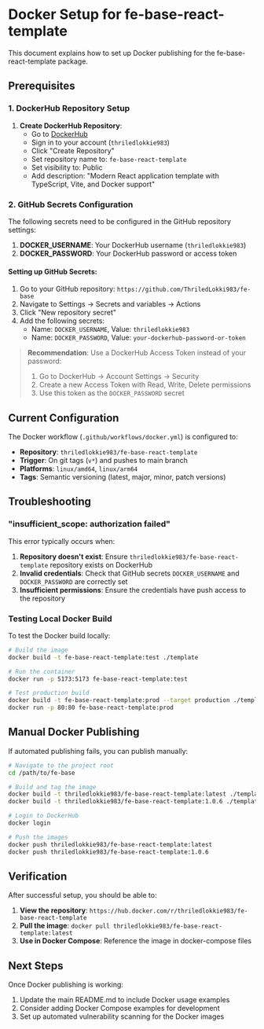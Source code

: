 # Docker Setup for fe-base-react-template

This document explains how to set up Docker publishing for the fe-base-react-template package.

## Prerequisites

### 1. DockerHub Repository Setup

1. **Create DockerHub Repository**:
   - Go to [DockerHub](https://hub.docker.com/)
   - Sign in to your account (`thriledlokkie983`)
   - Click "Create Repository"
   - Set repository name to: `fe-base-react-template`
   - Set visibility to: Public
   - Add description: "Modern React application template with TypeScript, Vite, and Docker support"

### 2. GitHub Secrets Configuration

The following secrets need to be configured in the GitHub repository settings:

1. **DOCKER_USERNAME**: Your DockerHub username (`thriledlokkie983`)
2. **DOCKER_PASSWORD**: Your DockerHub password or access token

#### Setting up GitHub Secrets:

1. Go to your GitHub repository: `https://github.com/ThriledLokki983/fe-base`
2. Navigate to Settings → Secrets and variables → Actions
3. Click "New repository secret"
4. Add the following secrets:
   - Name: `DOCKER_USERNAME`, Value: `thriledlokkie983`
   - Name: `DOCKER_PASSWORD`, Value: `your-dockerhub-password-or-token`

> **Recommendation**: Use a DockerHub Access Token instead of your password:
> 1. Go to DockerHub → Account Settings → Security
> 2. Create a new Access Token with Read, Write, Delete permissions
> 3. Use this token as the `DOCKER_PASSWORD` secret

## Current Configuration

The Docker workflow (`.github/workflows/docker.yml`) is configured to:

- **Repository**: `thriledlokkie983/fe-base-react-template`
- **Trigger**: On git tags (`v*`) and pushes to main branch
- **Platforms**: `linux/amd64`, `linux/arm64`
- **Tags**: Semantic versioning (latest, major, minor, patch versions)

## Troubleshooting

### "insufficient_scope: authorization failed"

This error typically occurs when:

1. **Repository doesn't exist**: Ensure `thriledlokkie983/fe-base-react-template` repository exists on DockerHub
2. **Invalid credentials**: Check that GitHub secrets `DOCKER_USERNAME` and `DOCKER_PASSWORD` are correctly set
3. **Insufficient permissions**: Ensure the credentials have push access to the repository

### Testing Local Docker Build

To test the Docker build locally:

```bash
# Build the image
docker build -t fe-base-react-template:test ./template

# Run the container
docker run -p 5173:5173 fe-base-react-template:test

# Test production build
docker build -t fe-base-react-template:prod --target production ./template
docker run -p 80:80 fe-base-react-template:prod
```

## Manual Docker Publishing

If automated publishing fails, you can publish manually:

```bash
# Navigate to the project root
cd /path/to/fe-base

# Build and tag the image
docker build -t thriledlokkie983/fe-base-react-template:latest ./template
docker build -t thriledlokkie983/fe-base-react-template:1.0.6 ./template

# Login to DockerHub
docker login

# Push the images
docker push thriledlokkie983/fe-base-react-template:latest
docker push thriledlokkie983/fe-base-react-template:1.0.6
```

## Verification

After successful setup, you should be able to:

1. **View the repository**: `https://hub.docker.com/r/thriledlokkie983/fe-base-react-template`
2. **Pull the image**: `docker pull thriledlokkie983/fe-base-react-template:latest`
3. **Use in Docker Compose**: Reference the image in docker-compose files

## Next Steps

Once Docker publishing is working:

1. Update the main README.md to include Docker usage examples
2. Consider adding Docker Compose examples for development
3. Set up automated vulnerability scanning for the Docker images
